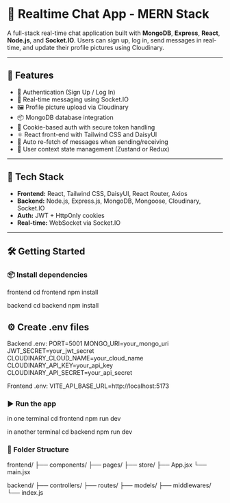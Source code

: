 # 💬 Realtime Chat App - MERN Stack

A full-stack real-time chat application built with **MongoDB**, **Express**, **React**, **Node.js**, and **Socket.IO**. Users can sign up, log in, send messages in real-time, and update their profile pictures using Cloudinary.

---

## 🚀 Features

- 🔐 Authentication (Sign Up / Log In)
- 💬 Real-time messaging using Socket.IO
- 🖼️ Profile picture upload via Cloudinary
- 📦 MongoDB database integration
- 🍪 Cookie-based auth with secure token handling
- ⚛️ React front-end with Tailwind CSS and DaisyUI
- 🔄 Auto re-fetch of messages when sending/receiving
- 🧠 User context state management (Zustand or Redux)

---

## 📁 Tech Stack

- **Frontend:** React, Tailwind CSS, DaisyUI, React Router, Axios
- **Backend:** Node.js, Express.js, MongoDB, Mongoose, Cloudinary, Socket.IO
- **Auth:** JWT + HttpOnly cookies
- **Real-time:** WebSocket via Socket.IO

---

## 🛠️ Getting Started

### 📦 Install dependencies

frontend
cd frontend
npm install

backend
cd backend
npm install



## ⚙️ Create .env files
Backend .env:
PORT=5001
MONGO_URI=your_mongo_uri
JWT_SECRET=your_jwt_secret
CLOUDINARY_CLOUD_NAME=your_cloud_name
CLOUDINARY_API_KEY=your_api_key
CLOUDINARY_API_SECRET=your_api_secret

Frontend .env:
VITE_API_BASE_URL=http://localhost:5173

### ▶️ Run the app
in one terminal
cd frontend
npm run dev

in another terminal
cd backend
npm run dev

### 📂 Folder Structure
frontend/
  ├── components/
  ├── pages/
  ├── store/
  ├── App.jsx
  └── main.jsx

backend/
  ├── controllers/
  ├── routes/
  ├── models/
  ├── middlewares/
  └── index.js
